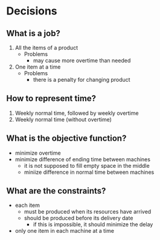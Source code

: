 # Decisions

## What is a job?

1. All the items of a product
    - Problems
        - may cause more overtime than needed
2. One item at a time
    - Problems
        - there is a penalty for changing product

## How to represent time?

1. Weekly normal time, followed by weekly overtime
2. Weekly normal time (without overtime)

## What is the objective function?

- minimize overtime
- minimize difference of ending time between machines
  - it is not supposed to fill empty space in the middle
  - miniize difference in normal time between machines

## What are the constraints?

- each item
  - must be produced when its resources have arrived
  - should be produced before its delivery date
    - if this is impossible, it should minimize the delay
- only one item in each machine at a time
